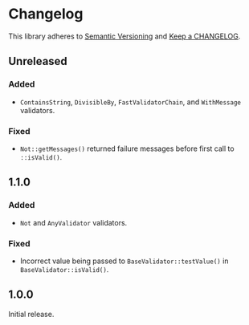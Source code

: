 # Changelog

This library adheres to [Semantic Versioning](https://semver.org/) and [Keep a CHANGELOG](https://keepachangelog.com/en/1.0.0/).

## Unreleased

### Added

- `ContainsString`, `DivisibleBy`, `FastValidatorChain`, and `WithMessage` validators.

### Fixed

- `Not::getMessages()` returned failure messages before first call to `::isValid()`.

## 1.1.0

### Added

- `Not` and `AnyValidator` validators.

### Fixed

- Incorrect value being passed to `BaseValidator::testValue()` in `BaseValidator::isValid()`.

## 1.0.0

Initial release.
